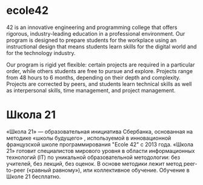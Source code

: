 # ecole42

42 is an innovative engineering and programming college that offers rigorous, industry-leading education in a professional environment. Our program is designed to prepare students for the workplace using an instructional design that means students learn skills for the digital world and for the technology industry.

Our program is rigid yet flexible: certain projects are required in a particular order, while others students are free to pursue and explore. Projects range from 48 hours to 6 months, depending on their depth and complexity. Projects are corrected by peers, and students learn technical skills as well as interpersonal skills, time management, and project management.

# Школа 21

«Школа 21» — образовательная инициатива Сбербанка, основанная на методике «школы будущего» , используемой в инновационной французской школе программирования "Ecole 42" с 2013 года. «Школа 21» готовит специалистов мирового уровня в области информационных технологий (IT) по уникальной образовательной методологии: без учителей, без лекций, без оценок. В основе методики лежит метод peer-to-peer («равный равному»), или коллективное обучение. Обучение в Школе 21 бесплатно.
